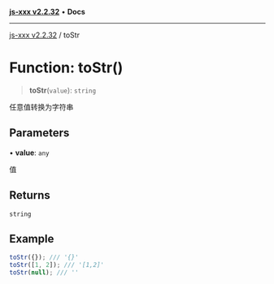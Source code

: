 [**js-xxx v2.2.32**](../README.md) • **Docs**

***

[js-xxx v2.2.32](../README.md) / toStr

# Function: toStr()

> **toStr**(`value`): `string`

任意值转换为字符串

## Parameters

• **value**: `any`

值

## Returns

`string`

## Example

```ts
toStr({}); /// '{}'
toStr([1, 2]); /// '[1,2]'
toStr(null); /// ''
```

